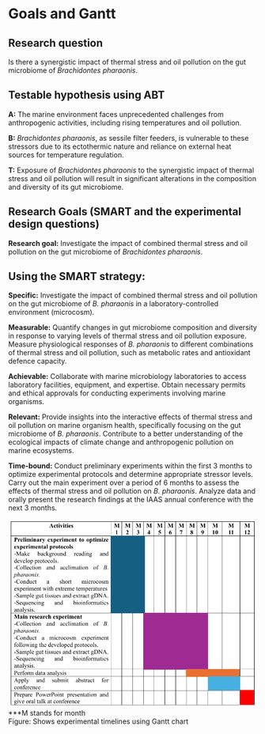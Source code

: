 # **Goals and Gantt**

## **Research question**
Is there a synergistic impact of thermal stress and oil pollution on the gut microbiome of *Brachidontes pharaonis*.

## **Testable hypothesis using ABT** 
**A:** The marine environment faces unprecedented challenges from anthropogenic activities, including 
rising temperatures and oil pollution. 

**B:** *Brachidontes pharaonis*, as sessile filter feeders, is vulnerable to these stressors due to its 
ectothermic nature and reliance on external heat sources for temperature regulation.

**T:** Exposure of *Brachidontes pharaonis* to the synergistic impact of thermal stress and oil pollution 
will result in significant alterations in the composition and diversity of its gut microbiome. 

## **Research Goals (SMART and the experimental design questions)** 
**Research goal:** Investigate the impact of combined thermal stress and oil pollution on the gut 
microbiome of *Brachidontes pharaonis*. 

## **Using the SMART strategy:**

**Specific:** Investigate the impact of combined thermal stress and oil pollution on the gut microbiome 
of *B. pharaonis* in a laboratory-controlled environment (microcosm). 

**Measurable:** Quantify changes in gut microbiome composition and diversity in response to varying 
levels of thermal stress and oil pollution exposure. 
Measure physiological responses of *B. pharaonis* to different combinations of thermal stress and oil 
pollution, such as metabolic rates and antioxidant defence capacity. 

**Achievable:** Collaborate with marine microbiology laboratories to access laboratory facilities, 
equipment, and expertise. 
Obtain necessary permits and ethical approvals for conducting experiments involving marine 
organisms. 

**Relevant:** Provide insights into the interactive effects of thermal stress and oil pollution on marine 
organism health, specifically focusing on the gut microbiome of *B. pharaonis*. 
Contribute to a better understanding of the ecological impacts of climate change and anthropogenic 
pollution on marine ecosystems. 

**Time-bound:** Conduct preliminary experiments within the first 3 months to optimize experimental 
protocols and determine appropriate stressor levels. 
Carry out the main experiment over a period of 6 months to assess the effects of thermal stress and 
oil pollution on *B. pharaonis*. 
Analyze data and orally present the research findings at the IAAS annual conference with the next 3 
months.  

![alt text](<Goals and gantt-1.png>)
***M stands for month  
Figure: Shows experimental timelines using Gantt chart
